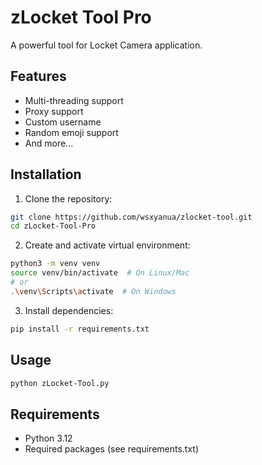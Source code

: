# zLocket Tool Pro

A powerful tool for Locket Camera application.

## Features
- Multi-threading support
- Proxy support
- Custom username
- Random emoji support
- And more...

## Installation
1. Clone the repository:
```bash
git clone https://github.com/wsxyanua/zlocket-tool.git
cd zLocket-Tool-Pro
```

2. Create and activate virtual environment:
```bash
python3 -m venv venv
source venv/bin/activate  # On Linux/Mac
# or
.\venv\Scripts\activate  # On Windows
```

3. Install dependencies:
```bash
pip install -r requirements.txt
```

## Usage
```bash
python zLocket-Tool.py
```

## Requirements
- Python 3.12
- Required packages (see requirements.txt)
